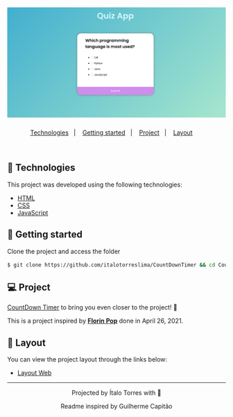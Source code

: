 <h1 align="center">
    <img alt="CountDownTimer" title="Countdown" src=".github/screenPrint.png" />
</h1>

<p align="center">
  <a href="#technologies">Technologies</a>&nbsp;&nbsp;&nbsp;|&nbsp;&nbsp;&nbsp;
  <a href="#-layout">Getting started</a>&nbsp;&nbsp;&nbsp;|&nbsp;&nbsp;&nbsp;
  <a href="#-project">Project</a>&nbsp;&nbsp;&nbsp;|&nbsp;&nbsp;&nbsp;
  <a href="#-layout">Layout</a>&nbsp;&nbsp;&nbsp;&nbsp;&nbsp;&nbsp;
</p>

<br>

## 🧪 Technologies

This project was developed using the following technologies:

- [HTML](https://www.w3schools.com/html/)
- [CSS](https://www.w3schools.com/css/)
- [JavaScript](https://developer.mozilla.org/en-US/docs/Web/JavaScript)

## 🚀 Getting started

Clone the project and access the folder

```bash
$ git clone https://github.com/italotorreslima/CountDownTimer && cd CountDownTimer
```

## 💻 Project

[CountDown Timer](https://count-down-timer-nine.vercel.app/) to bring you even closer to the project! 💜

This is a project inspired by **[Florin Pop](https://www.youtube.com/channel/UCeU-1X402kT-JlLdAitxSMA)** done in April 26, 2021.

## 🔖 Layout

You can view the project layout through the links below:

- [Layout Web](https://uidesigndaily.com/posts/sketch-countdown-timer-day-876)


---

<p align="center">Projected by Ítalo Torres with 🖤</p>
<p align="center">Readme inspired by Guilherme Capitão</p>

